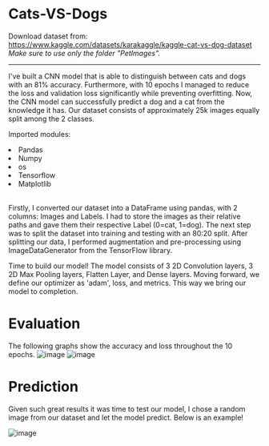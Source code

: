 # Cats-VS-Dogs

Download dataset from: https://www.kaggle.com/datasets/karakaggle/kaggle-cat-vs-dog-dataset <br>
<i>Make sure to use only the folder "PetImages".</i>

<hr>

I've built a CNN model that is able to distinguish between cats and dogs with an 81% accuracy. Furthermore, with 10 epochs I managed to reduce the loss and validation loss significantly while preventing
overfitting. Now, the CNN model can successfully predict a dog and a cat from the knowledge it has. Our dataset consists of approximately 25k images equally split among the 2 classes.

Imported modules:
<li>Pandas</li>
<li>Numpy</li>
<li>os</li>
<li>Tensorflow</li>
<li>Matplotlib</li>

<br>

Firstly, I converted our dataset into a DataFrame using pandas, with 2 columns: Images and Labels. I had to store the images as their relative paths and gave them their respective Label (0=cat, 1=dog).
The next step was to split the dataset into training and testing with an 80:20 split. After splitting our data, I performed augmentation and pre-processing using ImageDataGenerator from the TensorFlow
library.

Time to build our model! The model consists of 3 2D Convolution layers, 3 2D Max Pooling layers, Flatten Layer, and Dense layers. Moving forward, we define our optimizer as 'adam', loss, and metrics.
This way we bring our model to completion.

# Evaluation
The following graphs show the accuracy and loss throughout the 10 epochs.
![image](https://github.com/HarshaBeth/Cats-VS-Dogs/assets/92636321/3f7e49ae-34b6-4f52-ae01-d8bf6ab1199c)
![image](https://github.com/HarshaBeth/Cats-VS-Dogs/assets/92636321/7f42fe42-d3c0-4128-882d-ad51282e6a07)

# Prediction
Given such great results it was time to test our model, I chose a random image from our dataset and let the model predict. Below is an example!

![image](https://github.com/HarshaBeth/Cats-VS-Dogs/assets/92636321/f1392e9c-f63d-4606-b95b-791dd896c928)

